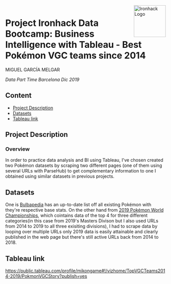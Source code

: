<img src="https://bit.ly/2VnXWr2" alt="Ironhack Logo" width="100" align="right"/>


#   Project Ironhack Data Bootcamp: Business Intelligence with Tableau - Best Pokémon VGC teams since 2014

MIGUEL GARCÍA MELGAR

*Data Part Time Barcelona Dic 2019*


## Content
- [Project Description](#project)
- [Datasets](#Datasets)
- [Tableau link](#workflow)

<a name="project"></a>

## Project Description

### Overview

In order to practice data analysis and BI using Tableau, I've chosen created two Pokémon datasets by scraping two different pages (one of them using several URLs with ParseHub) to get complementary information to one I obtained using similar datasets in previous projects.


<a name="Datasets"></a>

## Datasets
 
One is [Bulbapedia](https://m.bulbapedia.bulbagarden.net/wiki/List_of_Pok%C3%A9mon_by_base_stats_(Generation_VIII-present)) has an up-to-date list off all existing Pokémon with they're respective base stats. On the other hand from [2019 Pokémon World Championships](https://www.pokemon.com/us/play-pokemon/worlds/2019/vgc-masters/), which cointains data of the top 4 for three different categories(in this case from 2019's Masters Divison but I also used URLs from 2014 to 2019 to all three exisiting divisions), I had to scrape data by looping over multiple URLs only 2019 data is easily attainable and clearly published in the web page but there's still active URLs back from 2014 to 2018.
  
<a name="Tableau link"></a>

## Tableau link

https://public.tableau.com/profile/mikongame#!/vizhome/TopVGCTeams2014-2019/PokmonVGCStory?publish=yes